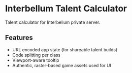 # Interbellum Talent Calculator

Talent calculator for Interbellum private server.

## Features

- URL encoded app state (for shareable talent builds)
- Code splitting per class
- Viewport-aware tooltip
- Authentic, raster-based game assets used for UI
